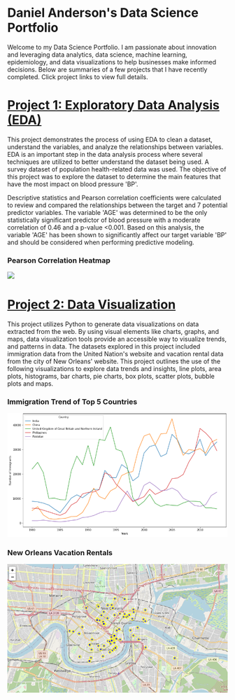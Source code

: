 # Daniel Anderson's Data Science Portfolio

Welcome to my Data Science Portfolio. I am passionate about innovation and leveraging data analytics, data science, machine learning, epidemiology, and data visualizations to help businesses make informed decisions. Below are summaries of a few projects that I have recently completed. Click project links to view full details.

# [Project 1: Exploratory Data Analysis (EDA)](https://github.com/dandersonghub/Exploratory-Data-Analysis/blob/main/EDA.ipynb)
This project demonstrates the process of using EDA to clean a dataset, understand the variables, and analyze the relationships between variables. EDA is an important step in the data analysis process where several techniques are utilized to better understand the dataset being used. A survey dataset of population health-related data was used. The objective of this project was to explore the dataset to determine the main features that have the most impact on blood pressure 'BP'.

Descriptive statistics and Pearson correlation coefficients were calculated to review and compared the relationships between the target and 7 potential predictor variables. The variable 'AGE' was determined to be the only statistically significant predictor of blood pressure with a moderate correlation of 0.46 and a p-value <0.001. Based on this analysis, the variable 'AGE' has been shown to significantly affect our target variable 'BP' and should be considered when performing predictive modeling.

### Pearson Correlation Heatmap
![](https://github.com/dandersonghub/Exploratory-Data-Analysis/blob/main/Heatmap.png)

# [Project 2: Data Visualization](https://colab.research.google.com/github/dandersonghub/Data-Visualization/blob/main/Data_Visualization.ipynb)
This project utilizes Python to generate data visualizations on data extracted from the web. By using visual elements like charts, graphs, and maps, data visualization tools provide an accessible way to visualize trends, and patterns in data. The datasets explored in this project included immigration data from the United Nation's website and vacation rental data from the city of New Orleans' website. This project outlines the use of the following visualizations to explore data trends and insights, line plots, area plots, histograms, bar charts, pie charts, box plots, scatter plots, bubble plots and maps. 

### Immigration Trend of Top 5 Countries
![](https://github.com/dandersonghub/Data-Visualization/blob/main/Line%20Plot2.png)

### New Orleans Vacation Rentals
![](https://github.com/dandersonghub/Data-Visualization/blob/main/NOLA_Map2.png)

